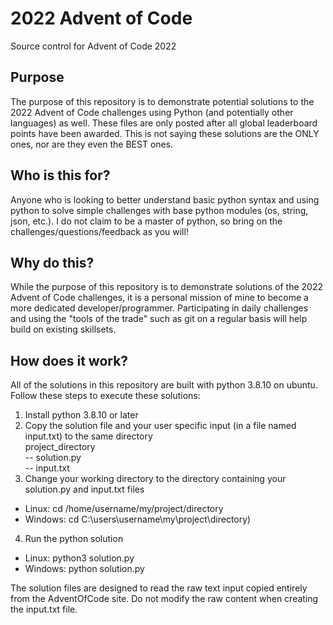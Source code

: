 # 2022 Advent of Code
Source control for Advent of Code 2022

## Purpose
The purpose of this repository is to demonstrate potential solutions to the 2022 Advent of Code challenges using Python (and potentially other languages) as well.  These files are only posted after all global leaderboard points have been awarded.  This is not saying these solutions are the ONLY ones, nor are they even the BEST ones.

## Who is this for?
Anyone who is looking to better understand basic python syntax and using python to solve simple challenges with base python modules (os, string, json, etc.).  I do not claim to be a master of python, so bring on the challenges/questions/feedback as you will!

## Why do this?
While the purpose of this repository is to demonstrate solutions of the 2022 Advent of Code challenges, it is a personal mission of mine to become a more dedicated developer/programmer.  Participating in daily challenges and using the "tools of the trade" such as git on a regular basis will help build on existing skillsets.

## How does it work?
All of the solutions in this repository are built with python 3.8.10 on ubuntu.  Follow these steps to execute these solutions:
1. Install python 3.8.10 or later
2. Copy the solution file and your user specific input (in a file named input.txt) to the same directory<br>
project_directory<br>
-- solution.py<br>
-- input.txt
3. Change your working directory to the directory containing your solution.py and input.txt files
  - Linux: cd /home/username/my/project/directory
  - Windows: cd C:\users\username\my\project\directory)
4. Run the python solution
  - Linux: python3 solution.py
  - Windows: python solution.py
  
The solution files are designed to read the raw text input copied entirely from the AdventOfCode site. Do not modify the raw content when creating the input.txt file.
